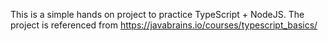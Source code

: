 This is a simple hands on project to practice TypeScript + NodeJS.
The project is referenced from https://javabrains.io/courses/typescript_basics/

